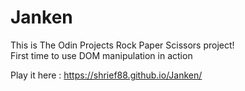 # Janken

This is The Odin Projects Rock Paper Scissors project! \
First time to use DOM manipulation in action 

Play it here : https://shrief88.github.io/Janken/